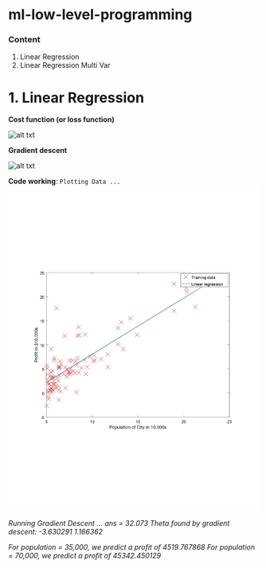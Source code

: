 # ml-low-level-programming

### Content
1. Linear Regression
2. Linear Regression Multi Var

# 1. Linear Regression

**Cost function (or loss function)**

![alt txt](https://www.holehouse.org/mlclass/04_Linear_Regression_with_multiple_variables_files/Image.png)

**Gradient descent**

![alt txt](https://hackernoon.com/hn-images/0*8yzvd7QZLn5T1XWg.jpg)

**Code working**:
`
Plotting Data ...
`
![alt txt](https://github.com/OleksandrKosovan/ml-low-level-programming/blob/master/linear-regression/plot_page-0001.jpg)

*Running Gradient Descent ...
ans =  32.073
Theta found by gradient descent: -3.630291 1.166362*

*For population = 35,000, we predict a profit of 4519.767868
For population = 70,000, we predict a profit of 45342.450129*

